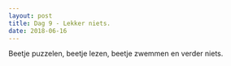 ```yaml
---
layout: post
title: Dag 9 - Lekker niets.
date: 2018-06-16
---
```

Beetje puzzelen, beetje lezen, beetje zwemmen en verder niets.